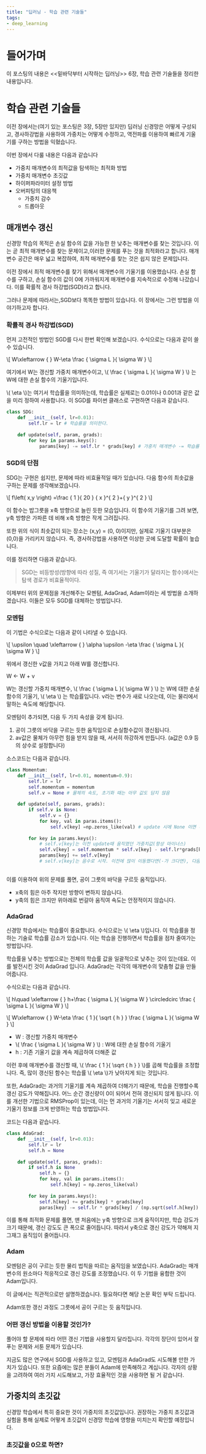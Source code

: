 ```yaml
---
title: "딥러닝 - 학습 관련 기술들"
tags:
- deep_learning
---
```


# 들어가며
이 포스팅의 내용은 <<밑바닥부터 시작하는 딥러닝>> 6장, 학습 관련 기술들을 정리한 내용입니다.

# 학습 관련 기술들
이전 장에서는(여기 있는 포스팅은 3장, 5장만 있지만) 딥러닝 신경망은 어떻게 구성되고, 경사하강법을 사용하여 가중치는 어떻게 수정하고, 역전파를 이용하여 빠르게 기울기를 구하는 방법을 익혔습니다.

이번 장에서 다룰 내용은 다음과 같습니다

- 가중치 매개변수의 최적값을 탐색하는 최적화 방법
- 가중치 매개변수 초깃값
- 하이퍼파라미터 설정 방법
- 오버피팅의 대응책
	- 가중치 감수
	- 드롭아웃

## 매개변수 갱신
신경망 학습의 목적은 손실 함수의 값을 가능한 한 낮추는 매개변수를 찾는 것입니다. 이는 곧 최적 매개변수를 찾는 문제이고,이러한 문제를 푸는 것을 최적화라고 합니다. 매개변수 공간은 매우 넓고 복잡하여, 최적 매개변수를 찾는 것은 쉽지 않은 문제입니다.

이전 장에서 최적 매개변수를 찾기 위해서 매개변수의 기울기를 이용했습니다. 손실 함수를 구하고, 손실 함수의 값이 0에 가까워지게 매개변수를 지속적으로 수정해 나갔습니다. 이를 확률적 경사 하강법(SGD)라고 합니다.

그러나 문제에 따라서는,SGD보다 똑똑한 방법이 있습니다. 이 장에서는 그런 방법을 이야기하고자 합니다.

### 확률적 경사 하강법(SGD)
먼저 고전적인 방법인 SGD를 다시 한번 확인해 보겠습니다. 수식으로는 다음과 같이 쓸 수 있습니다.

\\[ W\xleftarrow {  } W-\eta \frac { \sigma L }{ \sigma W } \\]


여기에서 W는 갱신할 가중치 매개변수이고, \\( \frac { \sigma L }{ \sigma W } \\) 는 W에 대한 손실 함수의 기울기입니다.

\\( \eta \\)는 여기서 학습률을 의미하는데, 학습률은 실제로는 0.01이나 0.001과 같은 값을 미리 정하여 사용합니다.
이 SGD를 파이썬 클래스로 구현하면 다음과 같습니다.

~~~python
class SDG:
	def __init__(self, lr=0.01):
		self.lr = lr # 학습률을 의미한다.
	
	def update(self, param, grads):
		for key in params.keys():
			params[key] -= self.lr * grads[key] # 가중치 매개변수 -= 학습률 * 기울기
~~~

### SGD의 단점
SDG는 구현은 쉽지만, 문제에 따라 비효율적일 때가 있습니다.
다음 함수의 최솟값을 구하는 문제를 생각해보겠습니다.

\\[ f\left( x,y \right) =\frac { 1 }{ 20 } { x }^{ 2 }+{ y }^{ 2 } \\]

이 함수는 밥그릇을 x축 방향으로 늘린 듯한 모습입니다. 이 함수의 기울기를 그려 보면, y축 방향은 가파른 데 비해 x축 방향은 작게 그려집니다. 

또한 위의 식이 최솟값이 되는 장소는 (x,y) = (0, 0)이지만, 실제로 기울기 대부분은 (0,0)을 가리키지 않습니다. 즉, 경사하강법을 사용하면 이상한 곳에 도달할 확률이 높습니다.

이를 정리하면 다음과 같습니다.

> SGD는 비등방성(방향에 따라 성질, 즉 여기서는 기울기가 달라지는 함수)에서는 탐색 경로가 비효율적이다.

이제부터 위의 문제점을 개선해주는 모멘텀, AdaGrad, Adam이라는 세 방법을 소개하겠습니다. 이들은 모두 SGD를 대체하는 방법입니다.

### 모멘텀
이 기법은 수식으로는 다음과 같이 나타낼 수 있습니다.

\\[ \upsilon \quad \xleftarrow {  } \alpha \upsilon -\eta \frac { \sigma L }{ \sigma W } \\]

위에서 갱신한 v값을 가지고 아래 W를 갱신합니다.

W <- W + v

W는 갱신할 가중치 매개변수, \\( \frac { \sigma L }{ \sigma W } \\) 는 W에 대한 손실함수의 기울기, \\( \eta \\) 는 학습률입니다. v라는 변수가 새로 나오는데, 이는 물리에서 말하는 속도에 해당합니다.

모멘텀이 추가되면, 다음 두 가지 속성을 갖게 됩니다.

1. 공이 그릇의 바닥을 구르는 듯한 움직임으로 손실함수값이 갱신됩니다.
2. av값은 물체가 아무런 힘을 받지 않을 때, 서서히 하강하게 만듭니다. (a값은 0.9 등의 상수로 설정합니다)

소스코드는 다음과 같습니다.

~~~python
class Momentum:
	def __init__(self, lr=0.01, momentum=0.9):
		self.lr = lr
		self.momentum = momentum
		self.v = None # 물체의 속도, 초기화 때는 아무 값도 담지 않음
		
	def update(self, params, grads):
		if self.v is None:
			self.v = {} 
			for key, val in paras.items():
				self.v[key] =np.zeros_like(val) # update 시에 None 이면 매개변수와 같은 구조의 데이터로, 0을 채워서 생성
			
		for key in params.keys():
			# self.v[key]는 이전 update때 움직였던 가중치값(항상 마이너스)
			self.v[key] = self.momentum * self.v[key] - self.lr*grads[key]
			params[key] += self.v[key] 
			# self.v[key]는 음수로 시작. 이전에 많이 이동했다면(-가 크다면), 다음 update에도 많이 움직인다. 이전에 조금 이동했다면 다음 update에는 더 조금 움직이게 된다. 즉, 갑작스럽게 방향전환이 되지 않고 한 방향으로 이동하게 된다.
			
~~~

이를 이용하여 위의 문제를 풀면, 공이 그릇의 바닥을 구르듯 움직입니다. 

- x축의 힘은 아주 작지만 방향이 변하지 않습니다. 
- y축의 힘은 크지만 위아래로 번갈아 움직여 속도는 안정적이지 않습니다.

### AdaGrad
신경망 학습에서는 학습률이 중요합니다. 수식으로는 \\( \eta \\)입니다. 이 학습률을 정하는 기술로 학습률 감소가 있습니다. 이는 학습을 진행하면서 학습률을 점차 줄여가는 방법입니다.

학습률을 낮추는 방법으로는 전체의 학습률 값을 일괄적으로 낮추는 것이 있는데요. 이를 발전시킨 것이 AdaGrad 입니다. AdaGrad는 각각의 매개변수의 맞춤형 값을 만들어줍니다.

수식으로는 다음과 같습니다.

\\[ h\quad \xleftarrow {  } h+\frac { \sigma L }{ \sigma W } \circledcirc \frac { \sigma L }{ \sigma W } \\]

\\[ W\xleftarrow {  } W-\eta \frac { 1 }{ \sqrt { h }  } \frac { \sigma L }{ \sigma W } \\]

- W : 갱신할 가중치 매개변수
- \\( \frac { \sigma L }{ \sigma W } \\) : W에 대한 손실 함수의 기울기
- h : 기존 기울기 값을 계속 제곱하여 더해준 값

이런 후에 매개변수를 갱신할 때, \\( \frac { 1 }{ \sqrt { h }  } \\)를 곱해 학습률을 조정합니다. 즉, 많이 갱신된 함수는 학습률 \\( \eta \\)가 낮아지게 되는 것입니다.

또한, AdaGrad는 과거의 기울기를 계속 제곱하여 더해가기 때문에, 학습을 진행할수록 갱신 강도가 약해집니다. 어느 순간 갱신량이 0이 되어서 전혀 갱신되지 않게 됩니다. 이를 개선한 기법으로 RMSProp이 있는데, 이는 먼 과거의 기울기는 서서히 잊고 새로운 기울기 정보를 크게 반영하는 학습 방법입니다.

코드는 다음과 같습니다.

~~~python
class AdaGrad:
	def __init__(self, lr=0.01):
		self.lr = lr
		self.h = None
		
	def update(self, paras, grads):
		if self.h is None
			self.h = {}
			for key, val in params.items():
				self.h[key] = np.zeros_like(val)
		
		for key in params.keys():
			self.h[key] += grads[key] * grads[key]
			paras[key] -= self.lr * grads[key] / (np.sqrt(self.h[key]) + 1e-7)			# 계속 제곱하다 보면 self.h[key]값이 0이 될 수 있기 때문에, 이를 막기 위해 1e-7을 더해준다.
~~~

이를 통해 최적화 문제를 풀면, 맨 처음에는 y축 방향으로 크게 움직이지만, 학습 강도가 크기 때문에, 갱신 강도도 큰 폭으로 줄어듭니다. 따라서 y축으로 갱신 강도가 약해져 지그재그 움직임이 줄어듭니다.

### Adam
모멘텀은 공이 구르는 듯한 물리 법칙을 따르는 움직임을 보였습니다.
AdaGrad는 매개변수의 원소마다 적응적으로 갱신 강도를 조정했습니다. 이 두 기법을 융합한 것이 Adam입니다.

이 글에서는 직관적으로만 설명하겠습니다. 필요하다면 해당 논문 확인 부탁 드립니다.

Adam또한 갱신 과정도 그릇에서 공이 구르는 듯 움직입니다.

### 어떤 갱신 방법을 이용할 것인가?
풀어야 할 문제에 따라 어떤 갱신 기법을 사용할지 달라집니다. 각각의 장단이 있어서 잘 푸는 문제와 서툰 문제가 있습니다.

지금도 많은 연구에서 SGD를 사용하고 있고, 모멘텀과 AdaGrad도 시도해볼 만한 가치가 있습니다. 또한 요즘에는 많은 분들이 Adam에 만족해하고 계십니다. 각자의 상황을 고려하여 여러 가지 시도해보고, 가장 효율적인 것을 사용하면 될 거 같습니다.

## 가중치의 초깃값
신경망 학습에서 특히 중요한 것이 가중치의 초깃값입니다. 권장하는 가중치 초깃값과 실험을 통해 실제로 어떻게 초깃값이 신경망 학습에 영향을 미치는지 확인할 예정입니다.

### 초깃값을 0으로 하면?

